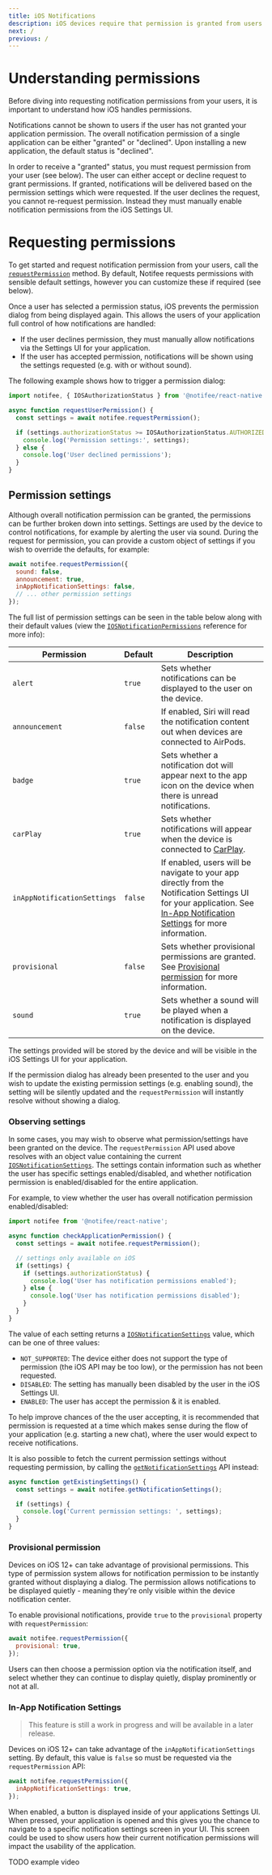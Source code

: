 ```yaml
---
title: iOS Notifications
description: iOS devices require that permission is granted from users before notifications can be displayed on the device.
next: /
previous: /
---
```


# Understanding permissions

Before diving into requesting notification permissions from your users, it is important to understand how iOS handles permissions.

Notifications cannot be shown to users if the user has not granted your application permission. The overall notification permission of a
single application can be either "granted" or "declined". Upon installing a new application, the default status is "declined".

In order to receive a "granted" status, you must request permission from your user (see below). The user can either accept or decline
request to grant permissions. If granted, notifications will be delivered based on the permission settings which were requested. If the
user declines the request, you cannot re-request permission. Instead they must manually enable notification permissions from the iOS
Settings UI.

# Requesting permissions

To get started and request notification permission from your users, call the [`requestPermission`](/react-native/reference/requestpermission)
method. By default, Notifee requests permissions with sensible default settings, however you can customize these if required (see below).

<Vimeo id="ios-request-permission" caption="iOS Requesting Notification Permission" />

Once a user has selected a permission status, iOS prevents the permission dialog from being displayed again. This allows
the users of your application full control of how notifications are handled:

- If the user declines permission, they must manually allow notifications via the Settings UI for your application.
- If the user has accepted permission, notifications will be shown using the settings requested (e.g. with or without sound).

The following example shows how to trigger a permission dialog:

```js
import notifee, { IOSAuthorizationStatus } from '@notifee/react-native';

async function requestUserPermission() {
  const settings = await notifee.requestPermission();

  if (settings.authorizationStatus >= IOSAuthorizationStatus.AUTHORIZED) {
    console.log('Permission settings:', settings);
  } else {
    console.log('User declined permissions');
  }
}
```

## Permission settings

Although overall notification permission can be granted, the permissions can be further broken down into settings. Settings
are used by the device to control notifications, for example by alerting the user via sound. During the request for permission,
you can provide a custom object of settings if you wish to override the defaults, for example:

```js
await notifee.requestPermission({
  sound: false,
  announcement: true,
  inAppNotificationSettings: false,
  // ... other permission settings
});
```

The full list of permission settings can be seen in the table below along with their default values (view the [`IOSNotificationPermissions`](/reference/iosnotificationpermissions) reference for more info):

| Permission                  | Default | Description                                                                                                                                                                                             |
| --------------------------- | ------- | ------------------------------------------------------------------------------------------------------------------------------------------------------------------------------------------------------- |
| `alert`                     | `true`  | Sets whether notifications can be displayed to the user on the device.                                                                                                                                  |
| `announcement`              | `false` | If enabled, Siri will read the notification content out when devices are connected to AirPods.                                                                                                          |
| `badge`                     | `true`  | Sets whether a notification dot will appear next to the app icon on the device when there is unread notifications.                                                                                      |
| `carPlay`                   | `true`  | Sets whether notifications will appear when the device is connected to [CarPlay](https://www.apple.com/ios/carplay/).                                                                                   |
| `inAppNotificationSettings` | `false` | If enabled, users will be navigate to your app directly from the Notification Settings UI for your application. See [In-App Notification Settings](#in-app-notification-settings) for more information. |
| `provisional`               | `false` | Sets whether provisional permissions are granted. See [Provisional permission](#provisional-permission) for more information.                                                                           |
| `sound`                     | `true`  | Sets whether a sound will be played when a notification is displayed on the device.                                                                                                                     |

The settings provided will be stored by the device and will be visible in the iOS Settings UI for your application.

If the permission dialog has already been presented to the user and you wish to update the existing permission settings (e.g. enabling sound),
the setting will be silently updated and the `requestPermission` will instantly resolve without showing a dialog.

### Observing settings

In some cases, you may wish to observe what permission/settings have been granted on the device. The `requestPermission`
API used above resolves with an object value containing the current [`IOSNotificationSettings`](/reference/iosnotificationsettings).
The settings contain information such as whether the user has specific settings enabled/disabled, and whether notification
permission is enabled/disabled for the entire application.

For example, to view whether the user has overall notification permission enabled/disabled:

```js
import notifee from '@notifee/react-native';

async function checkApplicationPermission() {
  const settings = await notifee.requestPermission();

  // settings only available on iOS
  if (settings) {
    if (settings.authorizationStatus) {
      console.log('User has notification permissions enabled');
    } else {
      console.log('User has notification permissions disabled');
    }
  }
}
```

The value of each setting returns a [`IOSNotificationSettings`](/reference/iosnotificationsettings) value, which can be
one of three values:

- `NOT_SUPPORTED`: The device either does not support the type of permission (the iOS API may be too low), or the permission has not been requested.
- `DISABLED`: The setting has manually been disabled by the user in the iOS Settings UI.
- `ENABLED`: The user has accept the permission & it is enabled.

To help improve chances of the the user accepting, it is recommended that permission is requested at a time which makes
sense during the flow of your application (e.g. starting a new chat), where the user would expect to receive notifications.

It is also possible to fetch the current permission settings without requesting permission, by calling the [`getNotificationSettings`](/reference/getnotificationsettings) API instead:

```js
async function getExistingSettings() {
  const settings = await notifee.getNotificationSettings();

  if (settings) {
    console.log('Current permission settings: ', settings);
  }
}
```

### Provisional permission

Devices on iOS 12+ can take advantage of provisional permissions. This type of permission system allows for notification
permission to be instantly granted without displaying a dialog. The permission allows notifications to be displayed
quietly - meaning they're only visible within the device notification center.

<Vimeo id="ios-provisional-setting" caption="iOS Provisional Notification Setting" />

To enable provisional notifications, provide `true` to the `provisional` property with `requestPermission`:

```js
await notifee.requestPermission({
  provisional: true,
});
```

Users can then choose a permission option via the notification itself, and select whether they can continue to display quietly, display
prominently or not at all.

### In-App Notification Settings

> This feature is still a work in progress and will be available in a later release.

Devices on iOS 12+ can take advantage of the `inAppNotificationSettings` setting. By default, this value is `false` so must be
requested via the `requestPermission` API:

```js
await notifee.requestPermission({
  inAppNotificationSettings: true,
});
```

When enabled, a button is displayed inside of your applications Settings UI. When pressed, your application is opened
and this gives you the chance to navigate to a specific notification settings screen in your UI. This screen could be used
to show users how their current notification permissions will impact the usability of the application.

TODO example video
